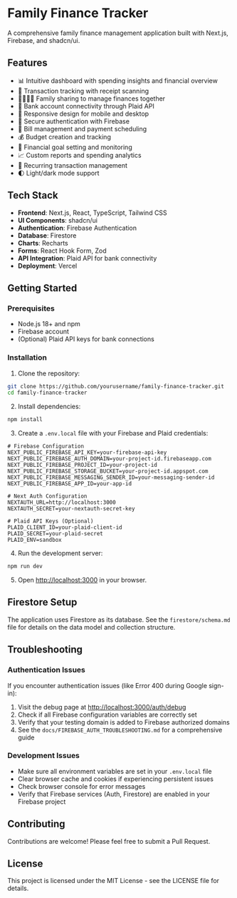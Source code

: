 # Family Finance Tracker

A comprehensive family finance management application built with Next.js, Firebase, and shadcn/ui.

## Features

- 📊 Intuitive dashboard with spending insights and financial overview
- 💸 Transaction tracking with receipt scanning
- 👨‍👩‍👧‍👦 Family sharing to manage finances together
- 🏦 Bank account connectivity through Plaid API
- 📱 Responsive design for mobile and desktop
- 🔐 Secure authentication with Firebase
- 📅 Bill management and payment scheduling
- 💰 Budget creation and tracking
- 🎯 Financial goal setting and monitoring
- 📈 Custom reports and spending analytics
- 🔄 Recurring transaction management
- 🌓 Light/dark mode support

## Tech Stack

- **Frontend**: Next.js, React, TypeScript, Tailwind CSS
- **UI Components**: shadcn/ui
- **Authentication**: Firebase Authentication
- **Database**: Firestore
- **Charts**: Recharts
- **Forms**: React Hook Form, Zod
- **API Integration**: Plaid API for bank connectivity
- **Deployment**: Vercel

## Getting Started

### Prerequisites

- Node.js 18+ and npm
- Firebase account
- (Optional) Plaid API keys for bank connections

### Installation

1. Clone the repository:
```bash
git clone https://github.com/yourusername/family-finance-tracker.git
cd family-finance-tracker
```

2. Install dependencies:
```bash
npm install
```

3. Create a `.env.local` file with your Firebase and Plaid credentials:
```
# Firebase Configuration
NEXT_PUBLIC_FIREBASE_API_KEY=your-firebase-api-key
NEXT_PUBLIC_FIREBASE_AUTH_DOMAIN=your-project-id.firebaseapp.com
NEXT_PUBLIC_FIREBASE_PROJECT_ID=your-project-id
NEXT_PUBLIC_FIREBASE_STORAGE_BUCKET=your-project-id.appspot.com
NEXT_PUBLIC_FIREBASE_MESSAGING_SENDER_ID=your-messaging-sender-id
NEXT_PUBLIC_FIREBASE_APP_ID=your-app-id

# Next Auth Configuration
NEXTAUTH_URL=http://localhost:3000
NEXTAUTH_SECRET=your-nextauth-secret-key

# Plaid API Keys (Optional)
PLAID_CLIENT_ID=your-plaid-client-id
PLAID_SECRET=your-plaid-secret
PLAID_ENV=sandbox
```

4. Run the development server:
```bash
npm run dev
```

5. Open [http://localhost:3000](http://localhost:3000) in your browser.

## Firestore Setup

The application uses Firestore as its database. See the `firestore/schema.md` file for details on the data model and collection structure.

## Troubleshooting

### Authentication Issues

If you encounter authentication issues (like Error 400 during Google sign-in):

1. Visit the debug page at [http://localhost:3000/auth/debug](http://localhost:3000/auth/debug)
2. Check if all Firebase configuration variables are correctly set
3. Verify that your testing domain is added to Firebase authorized domains
4. See the `docs/FIREBASE_AUTH_TROUBLESHOOTING.md` for a comprehensive guide

### Development Issues

- Make sure all environment variables are set in your `.env.local` file
- Clear browser cache and cookies if experiencing persistent issues
- Check browser console for error messages
- Verify that Firebase services (Auth, Firestore) are enabled in your Firebase project

## Contributing

Contributions are welcome! Please feel free to submit a Pull Request.

## License

This project is licensed under the MIT License - see the LICENSE file for details.
